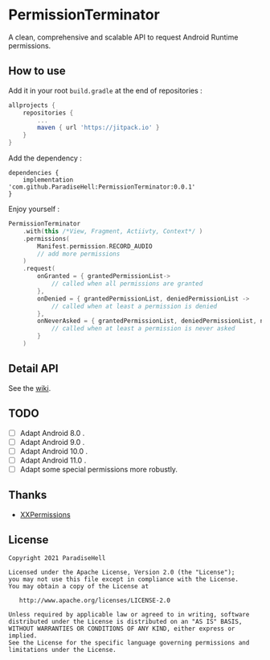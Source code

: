 # PermissionTerminator

A clean, comprehensive and scalable API to request Android Runtime permissions.

## How to use

Add it in your root `build.gradle` at the end of repositories :
```gradle
allprojects {
	repositories {
		...
		maven { url 'https://jitpack.io' }
	}
}
```

Add the dependency :
```
dependencies {
	implementation 'com.github.ParadiseHell:PermissionTerminator:0.0.1'
}
```

Enjoy yourself :

```kotlin
PermissionTerminator
	.with(this /*View, Fragment, Actiivty, Context*/ )
	.permissions(
		Manifest.permission.RECORD_AUDIO
		// add more permissions
	)
	.request(
		onGranted = { grantedPermissionList->
			// called when all permissions are granted
		},
		onDenied = { grantedPermissionList, deniedPermissionList ->
			// called when at least a permission is denied
		},
		onNeverAsked = { grantedPermissionList, deniedPermissionList, neverAskPermissionList ->
			// called when at least a permission is never asked
		}
	)
```

## Detail API

See the [wiki](https://github.com/ParadiseHell/PermissionTerminator/wiki).

## TODO

- [ ] Adapt Android 8.0 .
- [ ] Adapt Android 9.0 .
- [ ] Adapt Android 10.0 .
- [ ] Adapt Android 11.0 .
- [ ] Adapt some special permissions more robustly.

## Thanks

- [XXPermissions](https://github.com/getActivity/XXPermissions)


## License

```
Copyright 2021 ParadiseHell

Licensed under the Apache License, Version 2.0 (the "License");
you may not use this file except in compliance with the License.
You may obtain a copy of the License at

   http://www.apache.org/licenses/LICENSE-2.0

Unless required by applicable law or agreed to in writing, software
distributed under the License is distributed on an "AS IS" BASIS,
WITHOUT WARRANTIES OR CONDITIONS OF ANY KIND, either express or implied.
See the License for the specific language governing permissions and
limitations under the License.
```
